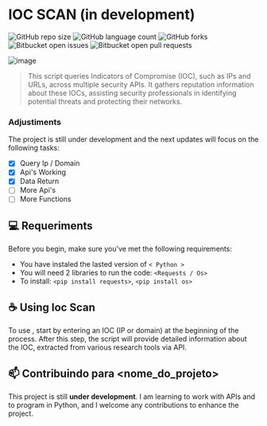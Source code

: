 # IOC SCAN (in development)

![GitHub repo size](https://img.shields.io/github/repo-size/iuricode/README-template?style=for-the-badge)
![GitHub language count](https://img.shields.io/github/languages/count/iuricode/README-template?style=for-the-badge)
![GitHub forks](https://img.shields.io/github/forks/iuricode/README-template?style=for-the-badge)
![Bitbucket open issues](https://img.shields.io/bitbucket/issues/iuricode/README-template?style=for-the-badge)
![Bitbucket open pull requests](https://img.shields.io/bitbucket/pr-raw/iuricode/README-template?style=for-the-badge)

![image](https://github.com/user-attachments/assets/54acd2fd-c899-4737-a6da-f020f6107f60)


> This script queries Indicators of Compromise (IOC), such as IPs and URLs, across multiple security APIs. It gathers reputation information about these IOCs, assisting security professionals in identifying potential threats and protecting their networks.

### Adjustiments

The project is still under development and the next updates will focus on the following tasks:

- [x] Query Ip / Domain
- [x] Api's Working
- [x] Data Return
- [ ] More Api's
- [ ] More Functions

## 💻 Requeriments

Before you begin, make sure you've met the following requirements:

- You have instaled the lasted version of `< Python >`
- You will need 2 libraries to run the code: `<Requests / Os>`
- To install: `<pip install requests>`, `<pip install os>`

## ☕ Using Ioc Scan

To use <IOC Scan>, start by entering an IOC (IP or domain) at the beginning of the process. After this step, the script will provide detailed information about the IOC, extracted from various research tools via API.

## 📫 Contribuindo para <nome_do_projeto>

This project is still **under development**. I am learning to work with APIs and to program in Python, and I welcome any contributions to enhance the project.

